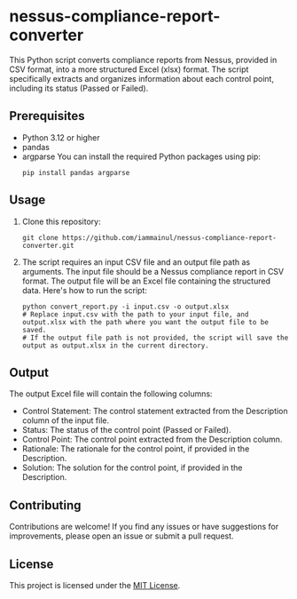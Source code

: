 # nessus-compliance-report-converter
This Python script converts compliance reports from Nessus, provided in CSV format, into a more structured Excel (xlsx) format. The script specifically extracts and organizes information about each control point, including its status (Passed or Failed).

## Prerequisites
- Python 3.12 or higher
- pandas
- argparse
You can install the required Python packages using pip:
  ```shell
  pip install pandas argparse
  ```

## Usage
1. Clone this repository:
    ```shell
    git clone https://github.com/iammainul/nessus-compliance-report-converter.git
    ```
2. The script requires an input CSV file and an output file path as arguments. The input file should be a Nessus compliance report in CSV format. The output file will be an Excel file containing the structured data. Here's how to run the script:
   ```shell
   python convert_report.py -i input.csv -o output.xlsx
   # Replace input.csv with the path to your input file, and output.xlsx with the path where you want the output file to be saved. 
   # If the output file path is not provided, the script will save the output as output.xlsx in the current directory.
   ```

## Output
The output Excel file will contain the following columns:
 - Control Statement: The control statement extracted from the Description column of the input file.
 - Status: The status of the control point (Passed or Failed).
 - Control Point: The control point extracted from the Description column.
 - Rationale: The rationale for the control point, if provided in the Description.
 - Solution: The solution for the control point, if provided in the Description.

## Contributing
Contributions are welcome! If you find any issues or have suggestions for improvements, please open an issue or submit a pull request.

## License
This project is licensed under the [MIT License](LICENSE).
